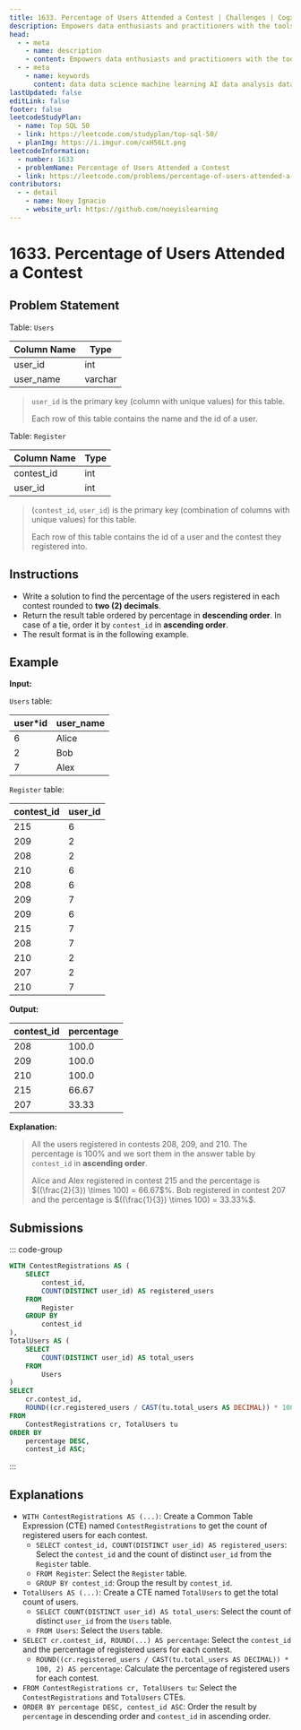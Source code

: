 ```yaml
---
title: 1633. Percentage of Users Attended a Contest | Challenges | Cogxen
description: Empowers data enthusiasts and practitioners with the tools and knowledge to unlock the potential of data.
head:
  - - meta
    - name: description
    - content: Empowers data enthusiasts and practitioners with the tools and knowledge to unlock the potential of data.
  - - meta
    - name: keywords
      content: data data science machine learning AI data analysis data-driven data enthusiasts data practitioners
lastUpdated: false
editLink: false
footer: false
leetcodeStudyPlan:
  - name: Top SQL 50
  - link: https://leetcode.com/studyplan/top-sql-50/
  - planImg: https://i.imgur.com/cxH56Lt.png
leetcodeInformation:
  - number: 1633
  - problemName: Percentage of Users Attended a Contest
  - link: https://leetcode.com/problems/percentage-of-users-attended-a-contest/
contributors:
  - - detail
    - name: Noey Ignacio
    - website_url: https://github.com/noeyislearning
---
```


# 1633. Percentage of Users Attended a Contest

## Problem Statement

Table: `Users`

| Column Name | Type    |
| ----------- | ------- |
| user_id     | int     |
| user_name   | varchar |

> `user_id` is the primary key (column with unique values) for this table.
>
> Each row of this table contains the name and the id of a user.

Table: `Register`

| Column Name | Type |
| ----------- | ---- |
| contest_id  | int  |
| user_id     | int  |

> (`contest_id`, `user_id`) is the primary key (combination of columns with unique values) for this table.
>
> Each row of this table contains the id of a user and the contest they registered into.

## Instructions

- Write a solution to find the percentage of the users registered in each contest rounded to **two (2) decimals**.
- Return the result table ordered by percentage in **descending order**. In case of a tie, order it by `contest_id` in **ascending order**.
- The result format is in the following example.

## Example

**Input:**

`Users` table:

| user\*id | user_name |
| -------- | --------- |
| 6        | Alice     |
| 2        | Bob       |
| 7        | Alex      |

`Register` table:

| contest_id | user_id |
| ---------- | ------- |
| 215        | 6       |
| 209        | 2       |
| 208        | 2       |
| 210        | 6       |
| 208        | 6       |
| 209        | 7       |
| 209        | 6       |
| 215        | 7       |
| 208        | 7       |
| 210        | 2       |
| 207        | 2       |
| 210        | 7       |

**Output:**

| contest_id | percentage |
| ---------- | ---------- |
| 208        | 100.0      |
| 209        | 100.0      |
| 210        | 100.0      |
| 215        | 66.67      |
| 207        | 33.33      |

**Explanation:**

> All the users registered in contests 208, 209, and 210. The percentage is 100% and we sort them in the answer table by `contest_id` in **ascending order**.
>
> Alice and Alex registered in contest 215 and the percentage is $((\frac{2}{3}) \times 100) = 66.67$%.
> Bob registered in contest 207 and the percentage is $((\frac{1}{3}) \times 100) = 33.33%$.

## Submissions

::: code-group

```sql [PostgreSQL] :line-numbers
WITH ContestRegistrations AS (
    SELECT
        contest_id,
        COUNT(DISTINCT user_id) AS registered_users
    FROM
        Register
    GROUP BY
        contest_id
),
TotalUsers AS (
    SELECT
        COUNT(DISTINCT user_id) AS total_users
    FROM
        Users
)
SELECT
    cr.contest_id,
    ROUND((cr.registered_users / CAST(tu.total_users AS DECIMAL)) * 100, 2) AS percentage
FROM
    ContestRegistrations cr, TotalUsers tu
ORDER BY
    percentage DESC,
    contest_id ASC;
```

:::

## Explanations

<CustomAccordion title="PostgreSQL" submitted_by="@noeyislearning" submit_website_url="https://github.com/noeyislearning" :collapsed=false>

- `WITH ContestRegistrations AS (...)`: Create a Common Table Expression (CTE) named `ContestRegistrations` to get the count of registered users for each contest.
  - `SELECT contest_id, COUNT(DISTINCT user_id) AS registered_users`: Select the `contest_id` and the count of distinct `user_id` from the `Register` table.
  - `FROM Register`: Select the `Register` table.
  - `GROUP BY contest_id`: Group the result by `contest_id`.
- `TotalUsers AS (...)`: Create a CTE named `TotalUsers` to get the total count of users.
  - `SELECT COUNT(DISTINCT user_id) AS total_users`: Select the count of distinct `user_id` from the `Users` table.
  - `FROM Users`: Select the `Users` table.
- `SELECT cr.contest_id, ROUND(...) AS percentage`: Select the `contest_id` and the percentage of registered users for each contest.
  - `ROUND((cr.registered_users / CAST(tu.total_users AS DECIMAL)) * 100, 2) AS percentage`: Calculate the percentage of registered users for each contest.
- `FROM ContestRegistrations cr, TotalUsers tu`: Select the `ContestRegistrations` and `TotalUsers` CTEs.
- `ORDER BY percentage DESC, contest_id ASC`: Order the result by `percentage` in descending order and `contest_id` in ascending order.

</CustomAccordion>
